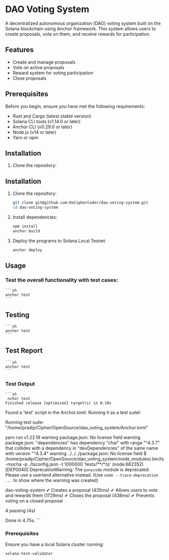 # DAO Voting System

A decentralized autonomous organization (DAO) voting system built on the Solana blockchain using Anchor framework. This system allows users to create proposals, vote on them, and receive rewards for participation.

## Features

- Create and manage proposals
- Vote on active proposals
- Reward system for voting participation
- Close proposals

## Prerequisites

Before you begin, ensure you have met the following requirements:

- Rust and Cargo (latest stable version)
- Solana CLI tools (v1.14.0 or later)
- Anchor CLI (v0.29.0 or later)
- Node.js (v14 or later)
- Yarn or npm

## Installation

1. Clone the repository:

## Installation

1. Clone the repository:
    ```sh
    git clone git@github.com:0xCipherCoder/dao-voting-system.git
    cd dao-voting-system
    ```

2. Install dependencies:
    ```sh
    npm install
    anchor build
    ```

3. Deploy the programs to Solana Local Tesnet:
    ```sh
    anchor deploy
    ```

## Usage 

### Test the overall functionality with test cases:
    ```sh
    anchor test
    ```
## Testing

    ```sh
    anchor test
    ```

## Test Report 

    ```sh
    anchor test
    ```

### Test Output

    ```sh
     nchor test
    Finished release [optimized] target(s) in 0.10s

Found a 'test' script in the Anchor.toml. Running it as a test suite!

Running test suite: "/home/pradip/Cipher/OpenSource/dao_voting_system/Anchor.toml"

yarn run v1.22.19
warning package.json: No license field
warning package.json: "dependencies" has dependency "chai" with range "^4.3.7" that collides with a dependency in "devDependencies" of the same name with version "^4.3.4"
warning ../../../package.json: No license field
$ /home/pradip/Cipher/OpenSource/dao_voting_system/node_modules/.bin/ts-mocha -p ./tsconfig.json -t 1000000 'tests/**/*.ts'
(node:662352) [DEP0040] DeprecationWarning: The `punycode` module is deprecated. Please use a userland alternative instead.
(Use `node --trace-deprecation ...` to show where the warning was created)


  dao-voting-system
    ✔ Creates a proposal (435ms)
    ✔ Allows users to vote and rewards them (1729ms)
    ✔ Closes the proposal (438ms)
    ✔ Prevents voting on a closed proposal


  4 passing (4s)

Done in 4.75s.
    ```

### Prerequisites

Ensure you have a local Solana cluster running:
```sh
solana-test-validator

